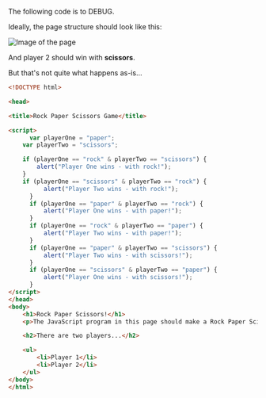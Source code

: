 The following code is to DEBUG.

Ideally, the page structure should look like this:

![Image of the page]()

And player 2 should win with **scissors**.

But that's not quite what happens as-is...



```html
<!DOCTYPE html>

<head>

<title>Rock Paper Scissors Game</title>

<script>
	  var playerOne = "paper";
    var playerTwo = "scissors";

    if (playerOne == "rock" & playerTwo == "scissors") {
        alert("Player One wins - with rock!");
    }
  	if (playerOne == "scissors" & playerTwo == "rock") {
          alert("Player Two wins - with rock!");
      }
      if (playerOne == "paper" & playerTwo == "rock") {
          alert("Player One wins - with paper!");
      }
      if (playerOne == "rock" & playerTwo == "paper") {
          alert("Player Two wins - with paper!");
      }
      if (playerOne == "paper" & playerTwo == "scissors") {
          alert("Player Two wins - with scissors!");
      }
      if (playerOne == "scissors" & playerTwo == "paper") {
          alert("Player One wins - with scissors!");
      }  
</script>
</head>
<body>
    <h1>Rock Paper Scissors!</h1>
    <p>The JavaScript program in this page should make a Rock Paper Scissors game happen... <br><b>super fast!</b></p>

    <h2>There are two players...</h2>

    <ul>
        <li>Player 1</li>
        <li>Player 2</li>
    </ul>
</body>
</html>
```
